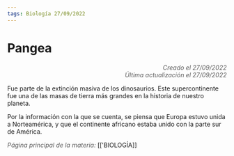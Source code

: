```yaml
---
tags: Biología 27/09/2022
---
```


# Pangea
<div style="text-align: right; opacity: 0.7; font-style: italic;">Creado el 27/09/2022</div>
<div style="text-align: right; opacity: 0.7; font-style: italic;">Última actualización el 27/09/2022</div>

Fue parte de la extinción masiva de los dinosaurios.
Este supercontinente fue una de las masas de tierra más grandes en la historia de nuestro planeta.

Por la información con la que se cuenta, se piensa que Europa estuvo unida a Norteamérica, y que el continente africano estaba unido con la parte sur de América.

<span style="opacity: 0.7; font-style: italic;">Página principal de la materia:</span> [['BIOLOGÍA]]